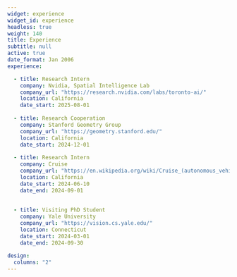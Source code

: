 ```yaml
---
widget: experience
widget_id: experience
headless: true
weight: 140
title: Experience
subtitle: null
active: true
date_format: Jan 2006
experience:

  - title: Research Intern
    company: Nvidia, Spatial Intelligence Lab
    company_url: "https://research.nvidia.com/labs/toronto-ai/"
    location: California
    date_start: 2025-08-01
    
  - title: Research Cooperation
    company: Stanford Geometry Group
    company_url: "https://geometry.stanford.edu/"
    location: California
    date_start: 2024-12-01
    
  - title: Research Intern
    company: Cruise
    company_url: "https://en.wikipedia.org/wiki/Cruise_(autonomous_vehicle)"
    location: California
    date_start: 2024-06-10
    date_end: 2024-09-01
    
      
  - title: Visiting PhD Student
    company: Yale University
    company_url: "https://vision.cs.yale.edu/"
    location: Connecticut
    date_start: 2024-03-01
    date_end: 2024-09-30
    
design:
  columns: "2"
---
```


